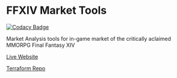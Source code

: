 # FFXIV Market Tools
[![Codacy Badge](https://app.codacy.com/project/badge/Grade/88b5598c6c3e4a7c94380ecac84d2ed4)](https://app.codacy.com/gh/MTVirux/ffxivmt/dashboard?utm_source=gh&utm_medium=referral&utm_content=&utm_campaign=Badge_grade)

Market Analysis tools for in-game market of the critically aclaimed MMORPG Final Fantasy XIV

[Live Website](https://mtvirux.app)

[Terraform Repo](https://github.com/MTVirux/ffxivmt-tf)
